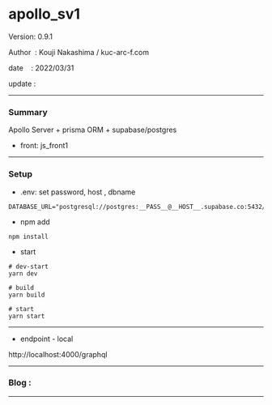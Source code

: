 ﻿# apollo_sv1

 Version: 0.9.1

 Author  : Kouji Nakashima / kuc-arc-f.com

 date    : 2022/03/31 

 update  :

***
### Summary

Apollo Server + prisma ORM + supabase/postgres

* front: js_front1

***
### Setup

* .env:  set password, host , dbname
```
DATABASE_URL="postgresql://postgres:__PASS__@__HOST__.supabase.co:5432/dbname"
```

* npm add
```
npm install
```


* start


```
# dev-start
yarn dev

# build
yarn build

# start
yarn start
```

***
* endpoint - local

http://localhost:4000/graphql

***
### Blog :


***

